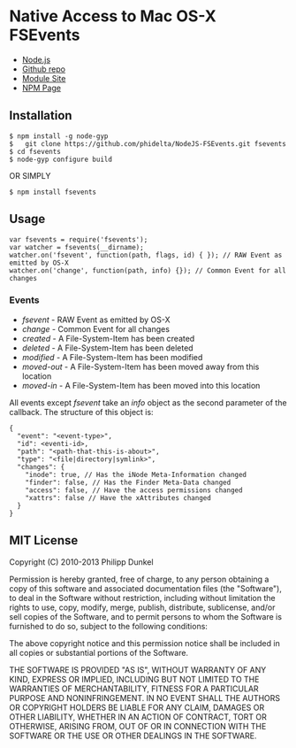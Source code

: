 # Native Access to Mac OS-X FSEvents

 * [Node.js](http://nodejs.org/)
 * [Github repo](https://github.com/phidelta/NodeJS-FSEvents.git)
 * [Module Site](https://github.com/phidelta/NodeJS-FSEvents)
 * [NPM Page](https://npmjs.org/package/fsevents)

## Installation

	$ npm install -g node-gyp
	$	git clone https://github.com/phidelta/NodeJS-FSEvents.git fsevents
	$ cd fsevents
	$ node-gyp configure build

OR SIMPLY

	$ npm install fsevents

## Usage

    var fsevents = require('fsevents');
    var watcher = fsevents(__dirname);
    watcher.on('fsevent', function(path, flags, id) { }); // RAW Event as emitted by OS-X
    watcher.on('change', function(path, info) {}); // Common Event for all changes

### Events

 * *fsevent* - RAW Event as emitted by OS-X
 * *change* - Common Event for all changes
 * *created* - A File-System-Item has been created
 * *deleted* - A File-System-Item has been deleted
 * *modified* - A File-System-Item has been modified
 * *moved-out* - A File-System-Item has been moved away from this location
 * *moved-in* - A File-System-Item has been moved into this location

All events except *fsevent* take an *info* object as the second parameter of the callback. The structure of this object is:

    {
      "event": "<event-type>",
      "id": <eventi-id>,
      "path": "<path-that-this-is-about>",
      "type": "<file|directory|symlink>",
      "changes": {
        "inode": true, // Has the iNode Meta-Information changed
        "finder": false, // Has the Finder Meta-Data changed
        "access": false, // Have the access permissions changed
        "xattrs": false // Have the xAttributes changed
      }
    }

## MIT License

Copyright (C) 2010-2013 Philipp Dunkel

Permission is hereby granted, free of charge, to any person obtaining a copy
of this software and associated documentation files (the "Software"), to deal
in the Software without restriction, including without limitation the rights
to use, copy, modify, merge, publish, distribute, sublicense, and/or sell
copies of the Software, and to permit persons to whom the Software is
furnished to do so, subject to the following conditions:

The above copyright notice and this permission notice shall be included in
all copies or substantial portions of the Software.

THE SOFTWARE IS PROVIDED "AS IS", WITHOUT WARRANTY OF ANY KIND, EXPRESS OR
IMPLIED, INCLUDING BUT NOT LIMITED TO THE WARRANTIES OF MERCHANTABILITY,
FITNESS FOR A PARTICULAR PURPOSE AND NONINFRINGEMENT. IN NO EVENT SHALL THE
AUTHORS OR COPYRIGHT HOLDERS BE LIABLE FOR ANY CLAIM, DAMAGES OR OTHER
LIABILITY, WHETHER IN AN ACTION OF CONTRACT, TORT OR OTHERWISE, ARISING FROM,
OUT OF OR IN CONNECTION WITH THE SOFTWARE OR THE USE OR OTHER DEALINGS IN
THE SOFTWARE.
